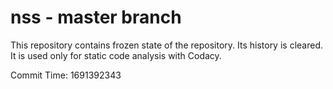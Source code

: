 # nss - master branch

This repository contains frozen state of the repository.
Its history is cleared. It is used only for static code
analysis with Codacy.

Commit Time: 1691392343